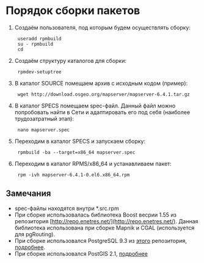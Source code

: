 Порядок сборки пакетов
======================

1. Создаём пользователя, под которым будем осуществлять сборку:

        useradd rpmbuild
        su - rpmbuild
        cd

2. Создаём структуру каталогов для сборки:

        rpmdev-setuptree

3. В каталог SOURCE помещаем архив с исходным кодом (пример):

        wget http://download.osgeo.org/mapserver/mapserver-6.4.1.tar.gz 

4. В каталог SPECS помещаем spec-файл. Данный файл можно попробовать найти
   в Сети и адаптировать его под себя (наиболее трудозатратный этап):

        nano mapserver.spec

5. Переходим в каталог SPECS и запускаем сборку:

        rpmbuild -ba --target=x86_64 mapserver.spec

6. Переходим в каталог RPMS/x86_64 и устанавливаем пакет:

        rpm -ivh mapserver-6.4.1-0.el6.x86_64.rpm

Замечания
---------
        
* spec-файлы находятся внутри *.src.rpm
* При сборке использовалась библиотека Boost весрии 1.55 из репозитория [http://repo.enetres.net/](http://repo.enetres.net/). Данная библиотека использована при сборке Mapnik и CGAL (используется для pgRouting).
* При сборке использовался PostgreSQL 9.3 из [этого](http://yum.postgresql.org/9.3/redhat/rhel-6-x86_64/pgdg-centos93-9.3-1.noarch.rpm) репозитория, [подробнее](http://wiki.postgresql.org/wiki/YUM_Installation).
* При сборке использовался PostGIS 2.1, [подробнее](http://trac.osgeo.org/postgis/wiki/UsersWikiPostGIS21CentOS6pgdg)